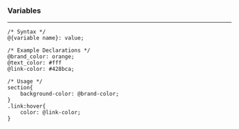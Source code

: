 ###  <strong>Variables</strong>
***
	/* Syntax */
	@{variable name}: value;

	/* Example Declarations */
	@brand_color: orange;
	@text_color: #fff
	@link-color: #428bca;

	/* Usage */
	section{
		background-color: @brand-color;
	}
	.link:hover{
		color: @link-color;
	}

